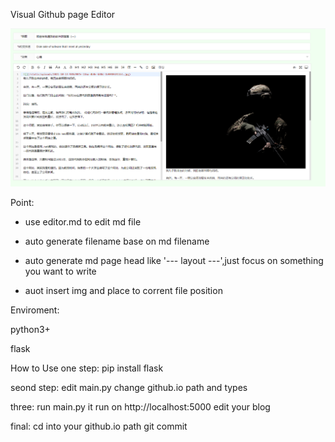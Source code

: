 Visual Github page Editor

![](/images/flask-githubpage-editor.png)

Point:

* use editor.md to edit md file

* auto generate filename base on md filename

* auto generate md page head like '--- layout ---',just focus on something you want to write

* auot insert img and place to corrent file position

Enviroment:

  python3+ 

  flask

How to Use
  one step:
  	pip install flask

  seond step:
  	edit main.py change github.io path and types
  	
  three:
  	run main.py 
  	it run on http://localhost:5000 edit your blog
  	
  final:
  	cd into your github.io path
  	git commit

  